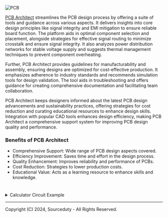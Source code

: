 ![PCB](https://github.com/sourceduty/PCB_Architect/assets/123030236/fa19831f-8189-4f0e-af6b-c691ddcb7064)

[PCB Architect](https://chat.openai.com/g/g-3K2liKOdj-pcb-architect) streamlines the PCB design process by offering a suite of tools and guidance across various aspects. It delivers insights into core design principles like signal integrity and EMI mitigation to ensure reliable board function. The platform aids in optimal component selection and placement, alongside strategies for effective signal routing to minimize crosstalk and ensure signal integrity. It also analyzes power distribution networks for stable voltage supply and suggests thermal management techniques to prevent component overheating.

Further, PCB Architect provides guidelines for manufacturability and assembly, ensuring designs are optimized for cost-effective production. It emphasizes adherence to industry standards and recommends simulation tools for design validation. The tool aids in troubleshooting and offers guidance for creating comprehensive documentation and facilitating team collaboration.

PCB Architect keeps designers informed about the latest PCB design advancements and sustainability practices, offering strategies for cost reduction and curating educational resources to enhance design skills. Integration with popular CAD tools enhances design efficiency, making PCB Architect a comprehensive support system for improving PCB design quality and performance.

### Benefits of PCB Architect

- Comprehensive Support: Wide range of PCB design aspects covered.
- Efficiency Improvement: Saves time and effort in the design process.
- Quality Enhancement: Improves reliability and performance of PCBs.
- Cost Reduction: Strategies to lower production costs.
- Educational Value: Acts as a learning resource to enhance skills and knowledge.

#

<details><summary>Calculator Circuit Example</summary>
<br>

Designing a simple calculator circuit can be approached in various ways, depending on the complexity and functions you want to include (basic operations like addition, subtraction, multiplication, and division or more complex functions). For this example, I'll outline a basic calculator design using digital logic components such as logic gates, flip-flops, and potentially a microcontroller for more advanced calculations and control.

Calculator Circuit Layout

Key Components:

- Input Keypad: Used for entering numbers and operation commands.
- Display: To show the input numbers, operations, and the result. Common choices include 7-segment displays or LCDs.
- Microcontroller (Optional): Acts as the brain of the calculator, processing inputs and displaying the correct outputs.
- Logic Gates: For basic operations, you can use AND, OR, NOT, XOR gates, etc.
- Flip-Flops: To store the state of calculations and inputs.
- Clock (if needed): For synchronization, especially if sequential logic is involved.
- Basic Logic for Operations:
- Addition: Can be achieved with a series of full adders.
- Subtraction: Utilize adders with two's complement logic.
- Multiplication and Division: More complex, might require a microcontroller for efficient implementation.

Circuit Diagram

This will be a simplified representation focusing on addition.

```
     [Input Keypad]        [Microcontroller or Logic Circuit]        [Display]
          ||                            ||                                ||
          \/                            \/                                \/
    [Button Matrix] ---[Debounce Circuit]---[Encoder]---[ALU/Adder]---[Decoder]---[7-Segment Display]
                                                   |
                                              [Flip-Flops]
                                                   |
                                              [Memory/Register]
```

### Legend

- Button Matrix: Represents the input keypad matrix.
- Debounce Circuit: Ensures clean button press signals.
- Encoder: Converts keypad presses into binary numbers.
- ALU/Adder: Arithmetic Logic Unit, performs calculations.
- Decoder: Converts binary numbers to a format suitable for the display.
- 7-Segment Display: Shows numbers and results.
- Flip-Flops: Store intermediate values during calculations.
- Memory/Register: Stores numbers temporarily.

### Explanation

1. Input Keypad: The user enters numbers and selects operations. The debounce circuit cleans up the signal from each button press.

2. Encoder: The encoder translates keypad inputs into binary data that the microcontroller or logic circuit can process.

3. Microcontroller/Logic Circuit: If using a microcontroller, it processes the inputs based on the programmed logic and performs the necessary calculations. For simpler or more educational designs, discrete logic gates and components like adders and flip-flops can handle basic operations.

4. Display: The result of the calculation is sent to the display, typically through a decoder that translates binary results into a form the display can show (like decimal numbers on a 7-segment display).

This is a very high-level overview and simplifies many aspects of calculator design, especially for more complex functions and operations. Real-world designs can be much more intricate and would likely involve a microcontroller for practicality and efficiency.

<br>
</details>

***
Copyright (C) 2024, Sourceduty - All Rights Reserved.
